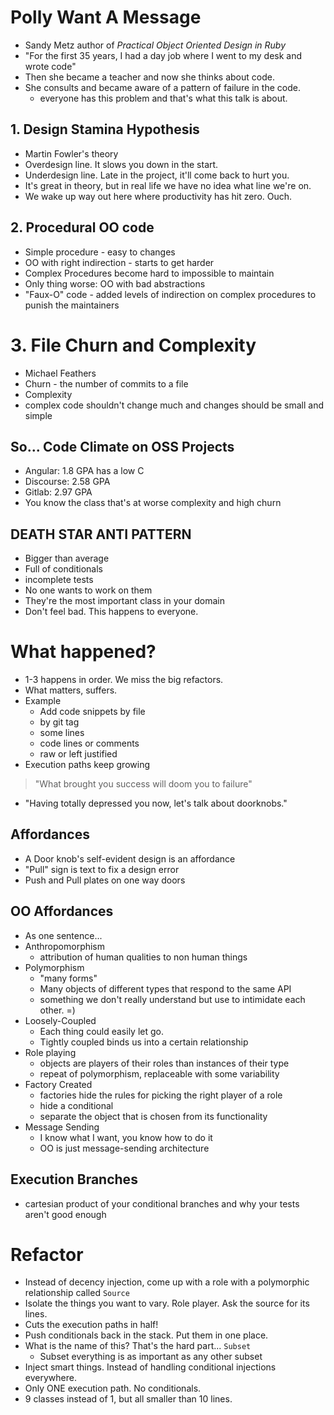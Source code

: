 # Polly Want A Message
* Sandy Metz author of *Practical Object Oriented Design in Ruby*
* "For the first 35 years, I had a day job where I went to my desk and wrote code"
* Then she became a teacher and now she thinks about code.
* She consults and became aware of a pattern of failure in the code.
  * everyone has this problem and that's what this talk is about.

## 1. Design Stamina Hypothesis
* Martin Fowler's theory
* Overdesign line. It slows you down in the start.
* Underdesign line. Late in the project, it'll come back to hurt you.
* It's great in theory, but in real life we have no idea what line we're on.
* We wake up way out here where productivity has hit zero. Ouch.

## 2. Procedural OO code
* Simple procedure - easy to changes
* OO with right indirection - starts to get harder
* Complex Procedures become hard to impossible to maintain
* Only thing worse: OO with bad abstractions
* "Faux-O" code - added levels of indirection on complex procedures to punish the maintainers

# 3. File Churn and Complexity
* Michael Feathers
* Churn - the number of commits to a file
* Complexity
* complex code shouldn't change much and changes should be small and simple

## So... Code Climate on OSS Projects
* Angular: 1.8 GPA has a low C
* Discourse: 2.58 GPA
* Gitlab: 2.97 GPA
* You know the class that's at worse complexity and high churn

## DEATH STAR ANTI PATTERN
* Bigger than average
* Full of conditionals
* incomplete tests
* No one wants to work on them
* They're the most important class in your domain
* Don't feel bad. This happens to everyone.

# What happened?
* 1-3 happens in order. We miss the big refactors.
* What matters, suffers.
* Example
  * Add code snippets by file
  * by git tag
  * some lines
  * code lines or comments
  * raw or left justified
* Execution paths keep growing

> "What brought you success will doom you to failure"

* "Having totally depressed you now, let's talk about doorknobs."

## Affordances
* A Door knob's self-evident design is an affordance
* "Pull" sign is text to fix a design error
* Push and Pull plates on one way doors

## OO Affordances
* As one sentence...
* Anthropomorphism
  * attribution of human qualities to non human things
* Polymorphism
  * "many forms"
  * Many objects of different types that respond to the same API
  * something we don't really understand but use to intimidate each other. =)
* Loosely-Coupled
  * Each thing could easily let go.
  * Tightly coupled binds us into a certain relationship
* Role playing
  * objects are players of their roles than instances of their type
  * repeat of polymorphism, replaceable with some variability
* Factory Created
  * factories hide the rules for picking the right player of a role
  * hide a conditional
  * separate the object that is chosen from its functionality
* Message Sending
  * I know what I want, you know how to do it
  * OO is just message-sending architecture

## Execution Branches
* cartesian product of your conditional branches and why your tests aren't good enough

# Refactor
* Instead of decency injection, come up with a role with a polymorphic relationship called `Source`
* Isolate the things you want to vary. Role player. Ask the source for its lines.
* Cuts the execution paths in half!
* Push conditionals back in the stack. Put them in one place.
* What is the name of this? That's the hard part... `Subset`
  * Subset everything is as important as any other subset
* Inject smart things. Instead of handling conditional injections everywhere.
* Only ONE execution path. No conditionals.
* 9 classes instead of 1, but all smaller than 10 lines.
